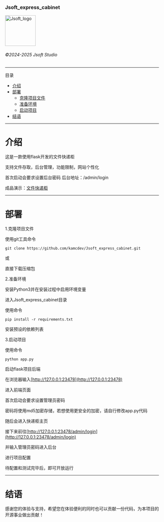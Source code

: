 ### Jsoft_express_cabinet

 <img src="https://www.jsoftstudio.top/css/Jsoft_logo.png" width = "100" height = "100" alt="Jsoft_logo" align=center />

###### ©2024-2025 Jsoft Studio

------

目录
* [介绍](#介绍)
* [部署](#部署)
    * [克隆项目文件](#克隆)
    * [准备环境](#准备)
    * [启动项目](#启动)
* [结语](#结语)

<p id="介绍"></p>

------

# 介绍

这是一款使用flask开发的文件快递柜

支持文件存取，后台管理，功能限制，网站个性化

首次启动会要求设置后台密码
后台地址：/admin/login

成品演示：[文件快递柜](https://file.jsoftstudio.top/)

<p id="部署"></p>

------

# 部署

<p id="克隆"></p>

1.克隆项目文件

使用git工具命令

```
git clone https://github.com/kamcdev/Jsoft_express_cabinet.git
```

或

直接下载压缩包

<p id="准备"></p>

2.准备环境

安装Python3并在安装过程中启用环境变量

进入Jsoft_express_cabinet目录

使用命令

```
pip install -r requirements.txt
```

安装预设的依赖列表

<p id="启动"></p>

3.启动项目

使用命令

```
python app.py
```

启动flask项目后端

在浏览器输入[http://127.0.0.1:23478](http://127.0.0.1:23478)

进入前端页面

首次启动会要求设置管理员密码

密码将使用md5加密存储，若想使用更安全的加密，请自行修改app.py代码

随后会进入快递柜主页

接下来前往[http://127.0.0.1:23478/admin/login](http://127.0.0.1:23478/admin/login)

并输入管理员密码进入后台

进行项目配置

待配置和测试完毕后，即可开放运行

<p id="结语"></p>

------

# 结语

感谢您的体验与支持，希望您在体验便利的同时也可以贡献一份代码，为本项目的开源事业做出贡献！